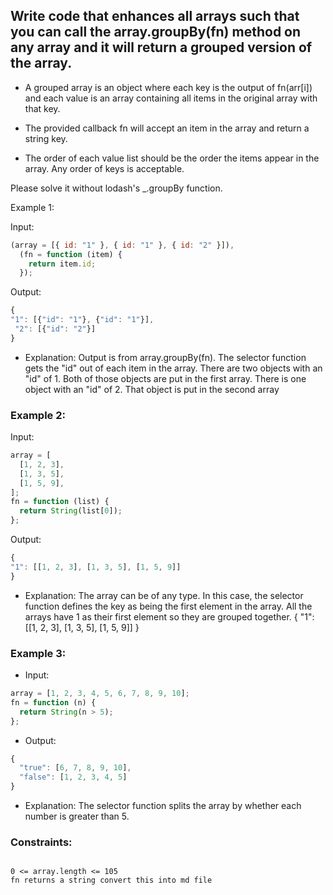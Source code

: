 ## Write code that enhances all arrays such that you can call the array.groupBy(fn) method on any array and it will return a grouped version of the array.

- A grouped array is an object where each key is the output of fn(arr[i]) and each value is an array containing all items in the original array with that key.

- The provided callback fn will accept an item in the array and return a string key.

- The order of each value list should be the order the items appear in the array. Any order of keys is acceptable.

Please solve it without lodash's \_.groupBy function.

Example 1:

Input:

```javascript
(array = [{ id: "1" }, { id: "1" }, { id: "2" }]),
  (fn = function (item) {
    return item.id;
  });
```

Output:

```javascript
{
"1": [{"id": "1"}, {"id": "1"}],
 "2": [{"id": "2"}]
}
```

- Explanation:
  Output is from array.groupBy(fn).
  The selector function gets the "id" out of each item in the array.
  There are two objects with an "id" of 1. Both of those objects are put in the first array.
  There is one object with an "id" of 2. That object is put in the second array

### Example 2:

Input:

```javascript
array = [
  [1, 2, 3],
  [1, 3, 5],
  [1, 5, 9],
];
fn = function (list) {
  return String(list[0]);
};
```

Output:

```javascript
{
"1": [[1, 2, 3], [1, 3, 5], [1, 5, 9]]
}
```

- Explanation:
  The array can be of any type. In this case, the selector function defines the key as being the first element in the array.
  All the arrays have 1 as their first element so they are grouped together.
  {
  "1": [[1, 2, 3], [1, 3, 5], [1, 5, 9]]
  }

### Example 3:

- Input:

```javascript
array = [1, 2, 3, 4, 5, 6, 7, 8, 9, 10];
fn = function (n) {
  return String(n > 5);
};
```

- Output:

```javascript
{
  "true": [6, 7, 8, 9, 10],
  "false": [1, 2, 3, 4, 5]
}
```

- Explanation:
  The selector function splits the array by whether each number is greater than 5.

### Constraints:

```

0 <= array.length <= 105
fn returns a string convert this into md file

```
